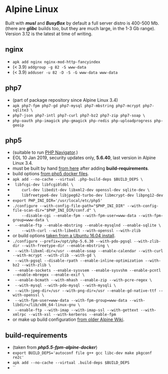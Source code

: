 # Alpine Linux
Built with **_musl_** and **_BusyBox_** by default a full server distro is 400-500 Mb. 
(there are **_glibc_** builds too, but they are much large, in the 1-3 Gb range). 
Version 3.12 is the latest at time of writing.

## nginx
 - `apk add nginx nginx-mod-http-fancyindex`
 - (< 3.9) `addgroup -g 82 -S www-data`
 - (< 3.9) `adduser -u 82 -D -S -G www-data www-data`

## php7
 - (part of package repository since Alpine Linux 3.4)
 - `apk php7-fpm php7-gd php7-mysql php7-mbstring php7-mcrypt php7-sqlite3 \`
 - `php7-json php7-intl php7-curl php7-bz2 php7-zip php7-soap \`
 - `php-oauth php-imagick php-gmagick php-redis php-uploadprogress php-geoip`

## php5
 - (suitable to run [PHP Navigator](http://navphp.sourceforge.net/).)
 - EOL 10 Jan 2019, security updates only, **5.6.40**, last version in Alpine Linux 3.4.
 - must be built by hand [from here](https://www.php.net/releases/#5.6.40) after adding **build-requirements**.
 - build options [from php5 docker files](https://hub.docker.com/r/nyanpass/php5.5).
 - `apk add --no-cache --virtual .php-build-deps $BUILD_DEPS \`
 - ` libfcgi-dev libfcgi0ldbl \`
 - `	curl-dev libedit-dev libxml2-dev openssl-dev sqlite-dev \`
 - `	libfreetype6-dev libjpeg62-turbo-dev libmcrypt-dev libpng12-dev`
 - `export PHP_INI_DIR='/usr/local/etc/php5'`
 - `./configure --with-config-file-path="$PHP_INI_DIR" --with-config-file-scan-dir="$PHP_INI_DIR/conf.d" \`
 - `	--disable-cgi --enable-fpm --with-fpm-user=www-data --with-fpm-group=www-data \`
 - ` --enable-ftp --enable-mbstring --enable-mysqlnd --enable-sqlite \`
 - `	--with-curl --with-libedit --with-openssl --with-zlib`
 - or build options [taken from a Ubuntu 16.04 install](https://www.howtoforge.com/tutorial/how-to-install-php-5-6-on-ubuntu-16-04/).
 - `./configure --prefix=/opt/php-5.6.30 --with-pdo-pgsql --with-zlib-dir --with-freetype-dir --enable-mbstring \`
 - ` --with-libxml-dir=/usr --enable-soap --enable-calendar --with-curl --with-mcrypt --with-zlib --with-gd \`
 - ` --with-pgsql --disable-rpath --enable-inline-optimization --with-bz2 --with-zlib \`
 - ` --enable-sockets --enable-sysvsem --enable-sysvshm --enable-pcntl --enable-mbregex --enable-exif \`
 - ` --enable-bcmath --with-mhash --enable-zip --with-pcre-regex \`
 - ` --with-mysql --with-pdo-mysql --with-mysqli \`
 - ` --with-jpeg-dir=/usr --with-png-dir=/usr --enable-gd-native-ttf --with-openssl \`
 - ` --with-fpm-user=www-data --with-fpm-group=www-data --with-libdir=/lib/x86_64-linux-gnu \`
 - ` --enable-ftp --with-imap --with-imap-ssl --with-gettext --with-xmlrpc --with-xsl --with-kerberos --enable-fpm`
 - or make up build configuration [from older Alpine Wiki](https://wiki.alpinelinux.org/wiki/Nginx_with_PHP#Configuration_of_PHP5).

## build-requirements
 - (taken from **_php5.5-fpm-alpine-docker_**)
 - `export BUILD_DEPS='autoconf file g++ gcc libc-dev make pkgconf re2c'`
 - `apk add --no-cache --virtual .build-deps $BUILD_DEPS`
 - ``
 
